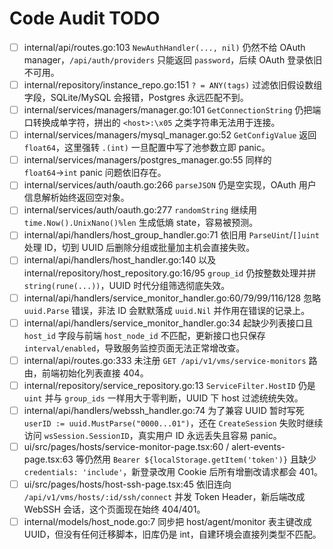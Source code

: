 # Code Audit TODO

- [ ] internal/api/routes.go:103 `NewAuthHandler(..., nil)` 仍然不给 OAuth manager，`/api/auth/providers` 只能返回 `password`，后续 OAuth 登录依旧不可用。
- [ ] internal/repository/instance_repo.go:151 `? = ANY(tags)` 过滤依旧假设数组字段，SQLite/MySQL 会报错，Postgres 永远匹配不到。
- [ ] internal/services/managers/manager.go:101 `GetConnectionString` 仍把端口转换成单字符，拼出的 `<host>:\x05` 之类字符串无法用于连接。
- [ ] internal/services/managers/mysql_manager.go:52 `GetConfigValue` 返回 `float64`，这里强转 `.(int)` 一旦配置中写了池参数立即 panic。
- [ ] internal/services/managers/postgres_manager.go:55 同样的 `float64`→`int` panic 问题依旧存在。
- [ ] internal/services/auth/oauth.go:266 `parseJSON` 仍是空实现，OAuth 用户信息解析始终返回空对象。
- [ ] internal/services/auth/oauth.go:277 `randomString` 继续用 `time.Now().UnixNano()%len` 生成低熵 state，容易被预测。
- [ ] internal/api/handlers/host_group_handler.go:71 依旧用 `ParseUint`/`[]uint` 处理 ID，切到 UUID 后删除分组或批量加主机会直接失败。
- [ ] internal/api/handlers/host_handler.go:140 以及 internal/repository/host_repository.go:16/95 `group_id` 仍按整数处理并拼 `string(rune(...))`，UUID 时代分组筛选彻底失效。
- [ ] internal/api/handlers/service_monitor_handler.go:60/79/99/116/128 忽略 `uuid.Parse` 错误，非法 ID 会默默落成 `uuid.Nil` 并作用在错误的记录上。
- [ ] internal/api/handlers/service_monitor_handler.go:34 起缺少列表接口且 `host_id` 字段与前端 `host_node_id` 不匹配，更新接口也只保存 `interval/enabled`，导致服务监控页面无法正常增改查。
- [ ] internal/api/routes.go:333 未注册 `GET /api/v1/vms/service-monitors` 路由，前端初始化列表直接 404。
- [ ] internal/repository/service_repository.go:13 `ServiceFilter.HostID` 仍是 `uint` 并与 `group_ids` 一样用大于零判断，UUID 下 host 过滤统统失效。
- [ ] internal/api/handlers/webssh_handler.go:74 为了兼容 UUID 暂时写死 `userID := uuid.MustParse("0000...01")`，还在 `CreateSession` 失败时继续访问 `wsSession.SessionID`，真实用户 ID 永远丢失且容易 panic。
- [ ] ui/src/pages/hosts/service-monitor-page.tsx:60 / alert-events-page.tsx:63 等仍然用 `Bearer ${localStorage.getItem('token')}` 且缺少 `credentials: 'include'`，新登录改用 Cookie 后所有增删改请求都会 401。
- [ ] ui/src/pages/hosts/host-ssh-page.tsx:45 依旧连向 `/api/v1/vms/hosts/:id/ssh/connect` 并发 Token Header，新后端改成 WebSSH 会话，这个页面现在始终 404/401。
- [ ] internal/models/host_node.go:7 同步把 host/agent/monitor 表主键改成 UUID，但没有任何迁移脚本，旧库仍是 int，自建环境会直接列类型不匹配。
